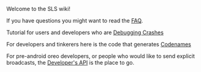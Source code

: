 Welcome to the SLS wiki!

If you have questions you might want to read the [FAQ](https://github.com/tgwizard/sls/wiki/FAQ).

Tutorial for users and developers who are [Debugging Crashes](https://github.com/simple-last-fm-scrobbler/sls/wiki/Debugging)

For developers and tinkerers here is the code that generates [Codenames](https://github.com/simple-last-fm-scrobbler/sls/wiki/Codename-Generator)


For pre-android oreo developers, or people who would like to send explicit broadcasts, the [Developer's API](https://github.com/tgwizard/sls/wiki/Developer%27s-API) is the place to go.